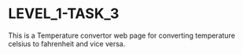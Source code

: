# LEVEL_1-TASK_3
This is a Temperature convertor web page for converting temperature celsius to fahrenheit  and vice versa.
